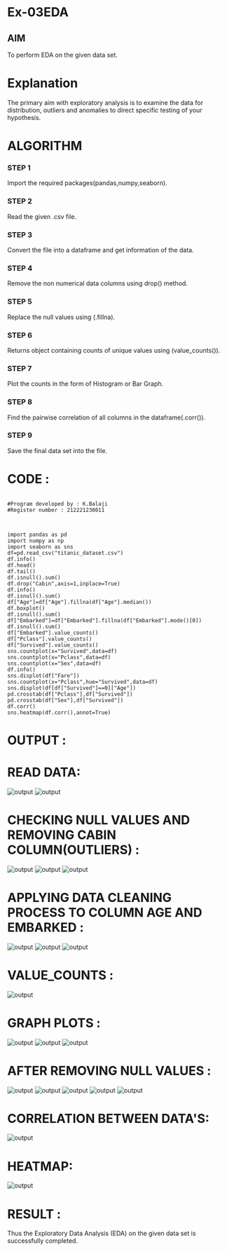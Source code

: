 # Ex-03EDA

## AIM
To perform EDA on the given data set. 

# Explanation
The primary aim with exploratory analysis is to examine the data for distribution, outliers and 
anomalies to direct specific testing of your hypothesis.
 

# ALGORITHM
### STEP 1
Import the required packages(pandas,numpy,seaborn).
### STEP 2
Read the given .csv file.
### STEP 3
Convert the file into a dataframe and get information of the data.
### STEP 4
Remove the non numerical data columns using drop() method.
### STEP 5
Replace the null values using (.fillna).
### STEP 6
Returns object containing counts of unique values using (value_counts()).
### STEP 7
Plot the counts in the form of Histogram or Bar Graph.
### STEP 8
Find the pairwise correlation of all columns in the dataframe(.corr()).
### STEP 9
Save the final data set into the file.
# CODE :
~~~

#Program developed by : K.Balaji
#Register number : 212221230011



import pandas as pd
import numpy as np
import seaborn as sns
df=pd.read_csv("titanic_dataset.csv")
df.info()
df.head()
df.tail()
df.isnull().sum()
df.drop("Cabin",axis=1,inplace=True)
df.info()
df.isnull().sum()
df["Age"]=df["Age"].fillna(df["Age"].median())
df.boxplot()
df.isnull().sum()
df["Embarked"]=df["Embarked"].fillna(df["Embarked"].mode()[0])
df.isnull().sum()
df["Embarked"].value_counts()
df["Pclass"].value_counts()
df["Survived"].value_counts()
sns.countplot(x="Survived",data=df)
sns.countplot(x="Pclass",data=df)
sns.countplot(x="Sex",data=df)
df.info()
sns.displot(df["Fare"])
sns.countplot(x="Pclass",hue="Survived",data=df)
sns.displot(df[df["Survived"]==0]["Age"])
pd.crosstab(df["Pclass"],df["Survived"])
pd.crosstab(df["Sex"],df["Survived"])
df.corr()
sns.heatmap(df.corr(),annot=True)

~~~
# OUTPUT :
# READ DATA:
![output](1.png)
![output](2.png)
# CHECKING NULL VALUES AND REMOVING CABIN COLUMN(OUTLIERS) :
![output](3.png)
![output](4.png)
![output](5.png)
# APPLYING DATA CLEANING PROCESS TO COLUMN AGE AND EMBARKED :
![output](6.png)
![output](7.png)
![output](8.png)
# VALUE_COUNTS :
![output](9.png)
# GRAPH PLOTS :
![output](10.png)
![output](11.png)
![output](12.png)
# AFTER REMOVING NULL VALUES :
![output](13.png) 
![output](14.png)
![output](15.png)
![output](16.png)
![output](17.png)
# CORRELATION BETWEEN DATA'S:
![output](18.png)
# HEATMAP:
![output](19.png)

# RESULT :
Thus the Exploratory Data Analysis (EDA) on the given data set is successfully completed.
